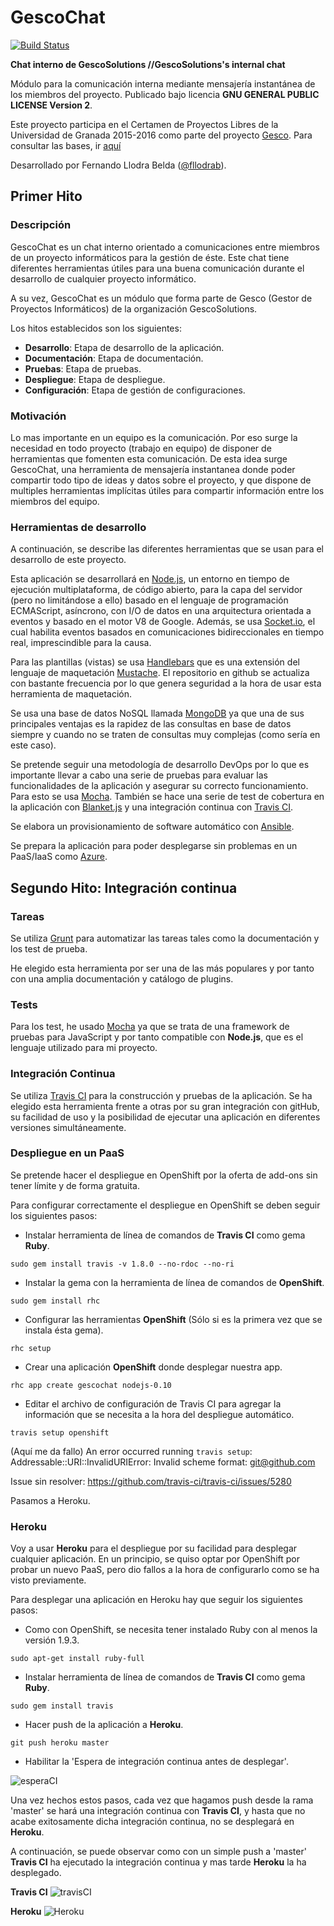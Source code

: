 # GescoChat

[![Build Status](https://travis-ci.org/Gescosolution/GescoChat.svg?branch=master)](https://travis-ci.org/Gescosolution/GescoChat)

**Chat interno de GescoSolutions //GescoSolutions's internal chat**

Módulo para la comunicación interna mediante mensajería instantánea de los miembros del proyecto.
Publicado bajo licencia **GNU GENERAL PUBLIC LICENSE Version 2**.

Este proyecto participa en el Certamen de Proyectos Libres de la Universidad de Granada 2015-2016 como parte del proyecto [Gesco](https://github.com/Gescosolution/Gesco). Para consultar las bases, ir [aquí](https://docs.google.com/document/d/16UsdUV_XXuPUh-Imz4PSgh-2ES_YaAJpZ8fNrbTVpMA/edit)

Desarrollado por Fernando Llodra Belda ([@fllodrab](https://github.com/fllodrab)).

## Primer Hito

### Descripción
GescoChat es un chat interno orientado a comunicaciones entre miembros de un proyecto informáticos para la gestión de éste. Este chat tiene diferentes herramientas útiles para una buena comunicación durante el desarrollo de cualquier proyecto informático.

A su vez, GescoChat es un módulo que forma parte de Gesco (Gestor de Proyectos Informáticos) de la organización GescoSolutions.

Los hitos establecidos son los siguientes:
* **Desarrollo**: Etapa de desarrollo de la aplicación.
* **Documentación**: Etapa de documentación.
* **Pruebas**: Etapa de pruebas.
* **Despliegue**: Etapa de despliegue.
* **Configuración**: Etapa de gestión de configuraciones.

### Motivación
Lo mas importante en un equipo es la comunicación. Por eso surge la necesidad en todo proyecto (trabajo en equipo) de disponer de herramientas que fomenten esta comunicación. De esta idea surge GescoChat, una herramienta de mensajería instantanea donde poder compartir todo tipo de ideas y datos sobre el proyecto, y que dispone de multiples herramientas implícitas útiles para compartir información entre los miembros del equipo.

### Herramientas de desarrollo
A continuación, se describe las diferentes herramientas que se usan para el desarrollo de este proyecto.

Esta aplicación se desarrollará en [Node.js](https://nodejs.org/en/), un entorno en tiempo de ejecución multiplataforma, de código abierto, para la capa del servidor (pero no limitándose a ello) basado en el lenguaje de programación ECMAScript, asíncrono, con I/O de datos en una arquitectura orientada a eventos y basado en el motor V8 de Google. Además, se usa [Socket.io](http://socket.io/), el cual habilita eventos basados en comunicaciones bidireccionales en tiempo real, imprescindible para la causa.

Para las plantillas (vistas) se usa [Handlebars](http://handlebarsjs.com/) que es una extensión del lenguaje de maquetación [Mustache](http://mustache.github.io/). El repositorio en github se actualiza con bastante frecuencia por lo que genera seguridad a la hora de usar esta herramienta de maquetación.

Se usa una base de datos NoSQL llamada [MongoDB](https://www.mongodb.org/) ya que una de sus principales ventajas es la rapidez de las consultas en base de datos siempre y cuando no se traten de consultas muy complejas (como sería en este caso).

Se pretende seguir una metodología de desarrollo DevOps por lo que es importante llevar a cabo una serie de pruebas para evaluar las funcionalidades de la aplicación y asegurar su correcto funcionamiento. Para esto se usa [Mocha](http://mochajs.org/). También se hace una serie de test de cobertura en la aplicación con [Blanket.js](http://blanketjs.org/) y una integración continua con [Travis CI](https://travis-ci.org/).

Se elabora un provisionamiento de software automático con [Ansible](http://www.ansible.com/).

Se prepara la aplicación para poder desplegarse sin problemas en un PaaS/IaaS como [Azure](https://azure.microsoft.com/es-es/).

## Segundo Hito: Integración continua

### Tareas

Se utiliza [Grunt](http://gruntjs.com/) para automatizar las tareas tales como la documentación y los test de prueba.

He elegido esta herramienta por ser una de las más populares y por tanto con una amplia documentación y catálogo de
plugins. 

### Tests

Para los test, he usado [Mocha](https://mochajs.org/) ya que se trata de una framework de pruebas para JavaScript y por 
tanto compatible con **Node.js**, que es el lenguaje utilizado para mi proyecto.

### Integración Continua

Se utiliza [Travis CI](https://travis-ci.org/) para la construcción y pruebas de la aplicación. Se ha elegido esta 
herramienta frente a otras por su gran integración con gitHub, su facilidad de uso y la posibilidad de ejecutar una 
aplicación en diferentes versiones simultáneamente.

### Despliegue en un PaaS

Se pretende hacer el despliegue en OpenShift por la oferta de add-ons sin tener límite y de forma gratuita.

Para configurar correctamente el despliegue en OpenShift se deben seguir los siguientes pasos:

- Instalar herramienta de línea de comandos de **Travis CI** como gema **Ruby**.

`sudo gem install travis -v 1.8.0 --no-rdoc --no-ri`

- Instalar la gema con la herramienta de línea de comandos de **OpenShift**.

`sudo gem install rhc`

- Configurar las herramientas **OpenShift** (Sólo si es la primera vez que se instala ésta gema).

`rhc setup`

- Crear una aplicación **OpenShift** donde desplegar nuestra app.

`rhc app create gescochat nodejs-0.10`

- Editar el archivo de configuración de Travis CI para agregar la información que se necesita a la hora del despliegue
automático.

`travis setup openshift`

(Aquí me da fallo)
An error occurred running `travis setup`:
    Addressable::URI::InvalidURIError: Invalid scheme format: git@github.com

Issue sin resolver: https://github.com/travis-ci/travis-ci/issues/5280

Pasamos a Heroku.

### Heroku

Voy a usar **Heroku** para el despliegue por su facilidad para desplegar cualquier aplicación.
En un principio, se quiso optar por OpenShift por probar un nuevo PaaS, pero dio fallos a la hora de configurarlo como
se ha visto previamente.

Para desplegar una aplicación en Heroku hay que seguir los siguientes pasos:

- Como con OpenShift, se necesita tener instalado Ruby con al menos la versión 1.9.3.

`sudo apt-get install ruby-full`

- Instalar herramienta de línea de comandos de **Travis CI** como gema **Ruby**.

`sudo gem install travis`

- Hacer push de la aplicación a **Heroku**.

`git push heroku master`

- Habilitar la 'Espera de integración continua antes de desplegar'.

![esperaCI](https://dl.dropboxusercontent.com/s/2ka1raisqbqfwij/Captura%20de%20pantalla%202015-12-13%2021.37.40.png)

Una vez hechos estos pasos, cada vez que hagamos push desde la rama 'master' se hará una integración continua con 
**Travis CI**, y hasta que no acabe exitosamente dicha integración continua, no se desplegará en **Heroku**. 

A continuación, se puede observar como con un simple push a 'master' **Travis CI** ha ejecutado la integración continua
y mas tarde **Heroku** la ha desplegado.

**Travis CI**
![travisCI](https://dl.dropboxusercontent.com/s/cfpbxv4tnbq4l2a/Captura%20de%20pantalla%202015-12-13%2021.58.21.png)

**Heroku**
![Heroku](https://dl.dropboxusercontent.com/s/od8je4zz7l28upv/Captura%20de%20pantalla%202015-12-13%2021.58.30.png)








